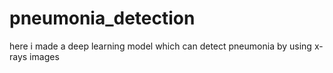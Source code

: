# pneumonia_detection
here i made a deep learning model which can detect pneumonia by using x-rays images
